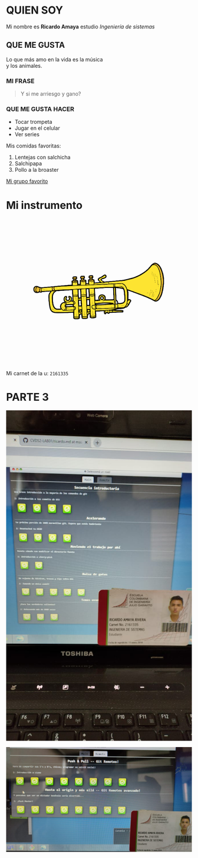 # QUIEN SOY

Mi nombre es **Ricardo Amaya** estudio *Ingeniería de sistemas*

## QUE ME GUSTA

Lo que más amo en la vida es la música\
y los animales. 

### MI FRASE 

> Y si me arriesgo y gano?

### QUE ME GUSTA HACER

* Tocar trompeta
* Jugar en el celular
* Ver series 

Mis comidas favoritas:
1. Lentejas con salchicha
2. Salchipapa
3. Pollo a la broaster


[Mi grupo favorito](https://www.youtube.com/watch?v=ddijvwAMw0o)

# Mi instrumento

![](https://raw.githubusercontent.com/Ricardo1335/CVDS2-LAB01/master/Ricardo%20Amaya/trompeta-baja-musica-11813301.jpg)

Mi carnet de la u: `2161335`




# PARTE 3


![](https://raw.githubusercontent.com/Ricardo1335/CVDS2-LAB01/master/Ricardo%20Amaya/1.jpEg)


![](https://raw.githubusercontent.com/Ricardo1335/CVDS2-LAB01/master/Ricardo%20Amaya/2.jpEg)

